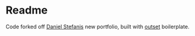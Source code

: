 # Readme
Code forked off [Daniel Stefanis](https://github.com/destefanis/new-portfolio) new portfolio, built with [outset](https://github.com/callmecavs/outset) boilerplate.
